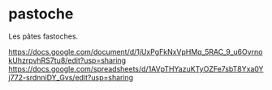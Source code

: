 # pastoche

Les pâtes fastoches.


https://docs.google.com/document/d/1jUxPgFkNxVpHMq_5RAC_9_u6OyrnokUhzrpvhRS7tu8/edit?usp=sharing
https://docs.google.com/spreadsheets/d/1AVpTHYazuKTyOZFe7sbT8Yxa0Yj772-srdnniDY_Gvs/edit?usp=sharing